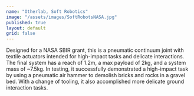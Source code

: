 ```yaml
---
name: "Otherlab, Soft Robotics"
image: "/assets/images/SoftRobotsNASA.jpg"
published: true
layout: default
grid: false
---
```

Designed for a NASA SBIR grant, this is a pneumatic continuum joint with textile actuators intended for high-impact tasks and delicate interactions. The final system has a reach of 1.2m, a max payload of 2kg, and a system mass of ~7.5kg. In testing, it successfully demonstrated a high-impact task by using a pneumatic air hammer to demolish bricks and rocks in a gravel bed. With a change of tooling, it also accomplished more delicate ground interaction tasks.
